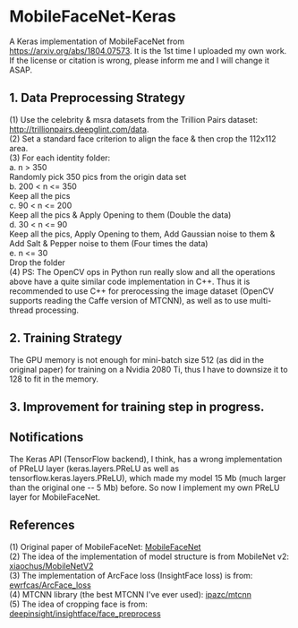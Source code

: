 # MobileFaceNet-Keras
A Keras implementation of MobileFaceNet from https://arxiv.org/abs/1804.07573. It is the 1st time I uploaded my own work. If the license or citation is wrong, please inform me and I will change it ASAP. 
  
## 1. Data Preprocessing Strategy  
(1) Use the celebrity & msra datasets from the Trillion Pairs dataset: http://trillionpairs.deepglint.com/data.  
(2) Set a standard face criterion to align the face & then crop the 112x112 area.  
(3) For each identity folder:  
a. n > 350  
Randomly pick 350 pics from the origin data set  
b. 200 < n <= 350  
Keep all the pics  
c. 90 < n <= 200  
Keep all the pics & Apply Opening to them (Double the data)  
d. 30 < n <= 90  
Keep all the pics, Apply Opening to them, Add Gaussian noise to them & Add Salt & Pepper noise to them (Four times the data)  
e. n <= 30  
Drop the folder  
(4) PS: The OpenCV ops in Python run really slow and all the operations above have a quite similar code implementation in C++. Thus it is recommended to use C++ for prerocessing the image dataset (OpenCV supports reading the Caffe version of MTCNN), as well as to use multi-thread processing.  

## 2. Training Strategy  
The GPU memory is not enough for mini-batch size 512 (as did in the original paper) for training on a Nvidia 2080 Ti, thus I have to downsize it to 128 to fit in the memory.  
  
## 3. Improvement for training step in progress.  

## Notifications  
The Keras API (TensorFlow backend), I think, has a wrong implementation of PReLU layer (keras.layers.PReLU as well as tensorflow.keras.layers.PReLU), which made my model 15 Mb (much larger than the original one -- 5 Mb) before. So now I implement my own PReLU layer for MobileFaceNet.  

## References  
(1) Original paper of MobileFaceNet: [MobileFaceNet](https://arxiv.org/abs/1804.07573)  
(2) The idea of the implementation of model structure is from MobileNet v2: [xiaochus/MobileNetV2](https://github.com/xiaochus/MobileNetV2)  
(3) The implementation of ArcFace loss (InsightFace loss) is from: [ewrfcas/ArcFace_loss](https://github.com/ewrfcas/Machine-Learning-Toolbox/blob/127d6e5d336614d1efb21e78865501435cdb7b8b/loss_function/ArcFace_loss.py)  
(4) MTCNN library (the best MTCNN I've ever used): [ipazc/mtcnn](https://github.com/ipazc/mtcnn)  
(5) The idea of cropping face is from: [deepinsight/insightface/face_preprocess](https://github.com/deepinsight/insightface/blob/master/src/common/face_preprocess.py)  
